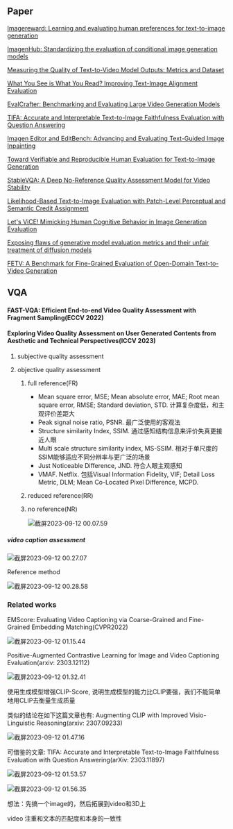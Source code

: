 ## Paper

[Imagereward: Learning and evaluating human preferences for text-to-image generation](https://arxiv.org/abs/2304.05977)

[ImagenHub: Standardizing the evaluation of conditional image generation models](https://arxiv.org/abs/2310.01596)

[Measuring the Quality of Text-to-Video Model Outputs: Metrics and Dataset](https://arxiv.org/abs/2309.08009)

[What You See is What You Read? Improving Text-Image Alignment Evaluation](https://arxiv.org/abs/2305.10400)

[EvalCrafter: Benchmarking and Evaluating Large Video Generation Models](https://arxiv.org/abs/2310.11440)

[TIFA: Accurate and Interpretable Text-to-Image Faithfulness Evaluation with Question Answering](https://arxiv.org/abs/2303.11897)

[Imagen Editor and EditBench: Advancing and Evaluating Text-Guided Image Inpainting](https://arxiv.org/abs/2212.06909)

[Toward Verifiable and Reproducible Human Evaluation for Text-to-Image Generation](https://arxiv.org/abs/2304.01816)

[StableVQA: A Deep No-Reference Quality Assessment Model for Video Stability](https://arxiv.org/abs/2308.04904v2)

[Likelihood-Based Text-to-Image Evaluation with Patch-Level Perceptual and Semantic Credit Assignment](https://arxiv.org/abs/2308.08525)

[Let's ViCE! Mimicking Human Cognitive Behavior in Image Generation Evaluation](https://arxiv.org/abs/2307.09416v2)

[Exposing flaws of generative model evaluation metrics and their unfair treatment of diffusion models](https://arxiv.org/abs/2306.04675)

[FETV: A Benchmark for Fine-Grained Evaluation of Open-Domain Text-to-Video Generation](https://arxiv.org/abs/2311.01813)



## VQA

#### FAST-VQA: Efficient End-to-end Video Quality Assessment with Fragment Sampling(ECCV 2022)

#### Exploring Video Quality Assessment on User Generated Contents from Aesthetic and Technical Perspectives(ICCV 2023)



1. subjective quality assessment

2. objective quality assessment
   1. full reference(FR)
      * Mean square error, MSE; Mean absolute error, MAE; Root mean square error, RMSE; Standard deviation, STD. 计算复杂度低，和主观评价差距大
      * Peak signal noise ratio, PSNR. 最广泛使用的客观法
      * Structure similarity Index, SSIM. 通过感知结构信息来评价失真更接近人眼
      * Multi scale structure similarity index, MS-SSIM. 相对于单尺度的SSIM能够适应不同分辨率与更广泛的场景
      * Just Noticeable Difference, JND. 符合人眼主观感知
      * VMAF. Netflix. 包括Visual Information Fidelity, VIF; Detail Loss Metric, DLM; Mean Co-Located Pixel Difference, MCPD.
   
   2. reduced reference(RR)
   
   3. no reference(NR)
   
      ![截屏2023-09-12 00.07.59](./VQA.assets/2023-09-12%2000.07.59.png)





##### video caption assessment

![截屏2023-09-12 00.27.07](./VQA.assets/2023-09-12%2000.27.07.png)



Reference method

![截屏2023-09-12 00.28.58](./VQA.assets/2023-09-12%2000.28.58.png)



### Related works

EMScore: Evaluating Video Captioning via Coarse-Grained and Fine-Grained Embedding Matching(CVPR2022)



![截屏2023-09-12 01.15.44](./VQA.assets/2023-09-12%2001.15.44.png)



Positive-Augmented Contrastive Learning for Image and Video Captioning Evaluation(arxiv: 2303.12112)

![截屏2023-09-12 01.32.41](./VQA.assets/2023-09-12%2001.32.41.png)

使用生成模型增强CLIP-Score, 说明生成模型的能力比CLIP要强，我们不能简单地用CLIP去衡量生成质量

类似的结论在如下这篇文章也有: Augmenting CLIP with Improved Visio-Linguistic Reasoning(arxiv: 2307.09233)

![截屏2023-09-12 01.47.16](./VQA.assets/2023-09-12%2001.47.16.png)



可借鉴的文章: TIFA: Accurate and Interpretable Text-to-Image Faithfulness Evaluation with Question Answering(arXiv: 2303.11897)

![截屏2023-09-12 01.53.57](./VQA.assets/2023-09-12%2001.53.57.png)

![截屏2023-09-12 01.56.35](./VQA.assets/2023-09-12%2001.56.35.png)



想法：先搞一个image的，然后拓展到video和3D上

video 注重和文本的匹配度和本身的一致性